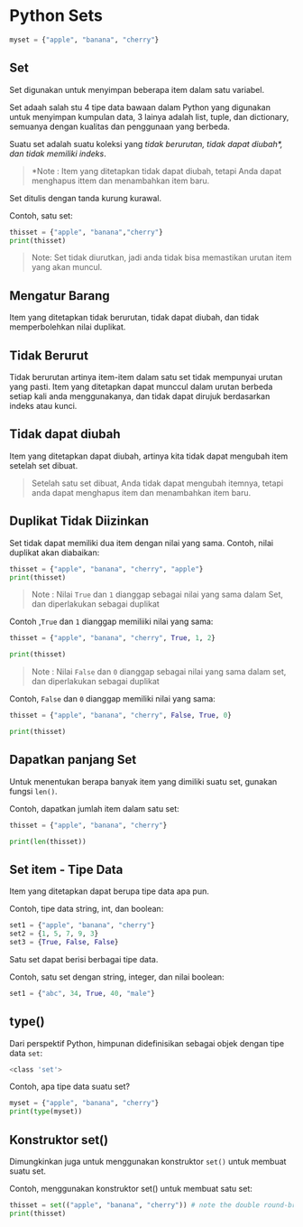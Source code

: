 # Python Sets
```py
myset = {"apple", "banana", "cherry"}
```
## Set
Set digunakan untuk menyimpan beberapa item dalam satu variabel.

Set adaah salah stu 4 tipe data bawaan dalam Python yang digunakan untuk menyimpan kumpulan data, 3 lainya adalah list, tuple, dan dictionary, semuanya dengan kualitas dan penggunaan yang berbeda.

Suatu set adalah suatu koleksi yang *tidak berurutan, tidak dapat diubah\*, dan tidak memiliki indeks*.

> \*Note : Item yang ditetapkan tidak dapat diubah, tetapi Anda dapat menghapus ittem dan menambahkan item baru.

Set ditulis dengan tanda kurung kurawal.

Contoh, satu set:

```py
thisset = {"apple", "banana","cherry"}
print(thisset)
```

> Note:  Set tidak diurutkan, jadi anda tidak bisa memastikan urutan item yang akan muncul.

## Mengatur Barang
Item yang ditetapkan tidak berurutan, tidak dapat diubah, dan tidak memperbolehkan nilai duplikat.
## Tidak Berurut
Tidak berurutan artinya item-item dalam satu set tidak mempunyai urutan yang pasti. Item yang ditetapkan dapat munccul dalam urutan berbeda setiap kali anda menggunakanya, dan tidak dapat dirujuk berdasarkan indeks atau kunci.
## Tidak dapat diubah
Item yang ditetapkan dapat diubah, artinya kita tidak dapat mengubah item setelah set dibuat.

> Setelah satu set dibuat, Anda tidak dapat mengubah itemnya, tetapi anda dapat menghapus item dan menambahkan item baru.
## Duplikat Tidak Diizinkan
Set tidak dapat memiliki dua item dengan nilai yang sama. Contoh, nilai duplikat akan diabaikan:

```py
thisset = {"apple", "banana", "cherry", "apple"}
print(thisset)
```

> Note : Nilai `True` dan `1` dianggap sebagai nilai yang sama dalam Set, dan diperlakukan sebagai duplikat

Contoh ,`True` dan `1` dianggap memiliiki nilai yang sama:

```py
thisset = {"apple", "banana", "cherry", True, 1, 2}

print(thisset)
```

> Note : Nilai `False` dan `0` dianggap sebagai nilai yang sama dalam set, dan diperlakukan sebagai duplikat

Contoh, `False` dan `0` dianggap memiliki nilai yang sama:

```py
thisset = {"apple", "banana", "cherry", False, True, 0}

print(thisset)
```
## Dapatkan panjang Set
Untuk menentukan berapa banyak item yang dimiliki suatu set, gunakan fungsi `len()`.

Contoh, dapatkan jumlah item dalam satu set:

```py
thisset = {"apple", "banana", "cherry"}

print(len(thisset))
```
## Set item - Tipe Data
Item yang ditetapkan dapat berupa tipe data apa pun.

Contoh, tipe data string, int, dan boolean:

```py
set1 = {"apple", "banana", "cherry"}
set2 = {1, 5, 7, 9, 3}
set3 = {True, False, False}
```

Satu set dapat berisi berbagai tipe data. 

Contoh, satu set dengan string, integer, dan nilai boolean:

```py
set1 = {"abc", 34, True, 40, "male"}
```
## type()
Dari perspektif Python, himpunan didefinisikan sebagai objek dengan tipe data `set`:

```bash
<class 'set'>
```

Contoh, apa tipe data suatu set?

```py
myset = {"apple", "banana", "cherry"}
print(type(myset))
```
## Konstruktor set()
Dimungkinkan juga untuk menggunakan konstruktor `set()` untuk membuat suatu set.

Contoh, menggunakan konstruktor set() untuk membuat satu set:

```py
thisset = set(("apple", "banana", "cherry")) # note the double round-brackets
print(thisset)
```